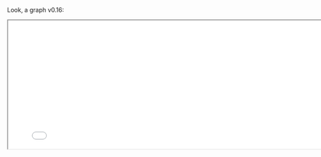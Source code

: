 Look, a graph v0.16:

<p align="center">
<iframe src="network/main.html" width="800" height="300"/></iframe>
</p>
